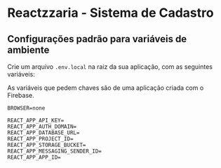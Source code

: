 # Reactzzaria - Sistema de Cadastro

## Configurações padrão para variáveis de ambiente

Crie um arquivo `.env.local` na raiz da sua aplicação, com as seguintes variáveis:

As variáveis que pedem chaves são de uma aplicação criada com o Firebase.

```
BROWSER=none

REACT_APP_API_KEY=
REACT_APP_AUTH_DOMAIN=
REACT_APP_DATABASE_URL=
REACT_APP_PROJECT_ID=
REACT_APP_STORAGE_BUCKET=
REACT_APP_MESSAGING_SENDER_ID=
REACT_APP_APP_ID=
```
